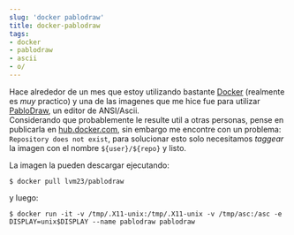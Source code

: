 ```yaml
---
slug: 'docker pablodraw'  
title: docker-pablodraw
tags:  
- docker  
- pablodraw  
- ascii  
- o/    
---
```


Hace alrededor de un mes que estoy utilizando bastante [Docker](https://www.docker.com/) (realmente es *muy* practico) y una de las imagenes que me hice fue para utilizar [PabloDraw](http://picoe.ca/products/pablodraw/), un editor de ANSI/Ascii.  
Considerando que probablemente le resulte util a otras personas, pense en publicarla en  [hub.docker.com](https://hub.docker.com/), sin embargo me encontre con un problema: `Repository does not exist`, para solucionar esto solo necesitamos *taggear* la imagen con el nombre `${user}/${repo}` y listo.  

La imagen la pueden descargar ejecutando:  
```
$ docker pull lvm23/pablodraw
```

y luego:  
```
$ docker run -it -v /tmp/.X11-unix:/tmp/.X11-unix -v /tmp/asc:/asc -e DISPLAY=unix$DISPLAY --name pablodraw pablodraw
```

